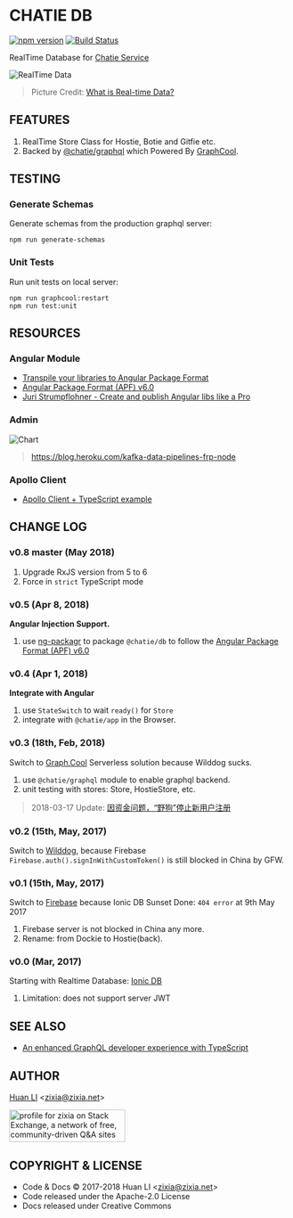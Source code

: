# CHATIE DB

[![npm version](https://badge.fury.io/js/%40chatie%2Fdb.svg)](https://www.npmjs.com/package/@chatie/db)
[![Build Status](https://api.travis-ci.org/Chatie/db.svg?branch=master)](https://travis-ci.org/Chatie/db)


RealTime Database for [Chatie Service](https://www.chatie.io)

![RealTime Data](https://chatie.io/db/images/realtime-data.png)
> Picture Credit: [What is Real-time Data?](https://www.insightdata.co.uk/news/what-is-real-time-data/)

## FEATURES

1. RealTime Store Class for Hostie, Botie and Gitfie etc.
1. Backed by [@chatie/graphql](https://github.com/Chatie/graphql) which Powered By [GraphCool](https://www.graph.cool/).

## TESTING

### Generate Schemas

Generate schemas from the production graphql server:

```shell
npm run generate-schemas
```

### Unit Tests

Run unit tests on local server:

```shell
npm run graphcool:restart
npm run test:unit
```

## RESOURCES

### Angular Module

* [Transpile your libraries to Angular Package Format](http://spektrakel.de/ng-packagr/)
* [Angular Package Format (APF) v6.0](https://docs.google.com/document/d/1CZC2rcpxffTDfRDs6p1cfbmKNLA6x5O-NtkJglDaBVs/preview#)
* [Juri Strumpflohner - Create and publish Angular libs like a Pro](https://www.youtube.com/watch?v=K4YMmwxGKjY)

### Admin

![Chart](https://heroku-blog-files.s3.amazonaws.com/posts/1479328331-Kafka%20Twitter%20Dashboard.gif)
> <https://blog.heroku.com/kafka-data-pipelines-frp-node>

### Apollo Client

* [Apollo Client + TypeScript example](https://medium.com/@borekb/apollo-client-typescript-example-99febdaa18fa)

## CHANGE LOG

### v0.8 master (May 2018)

1. Upgrade RxJS version from 5 to 6
1. Force in `strict` TypeScript mode

### v0.5 (Apr 8, 2018)

**Angular Injection Support.**

1. use [ng-packagr](https://github.com/dherges/ng-packagr) to package `@chatie/db` to follow the [Angular Package Format (APF) v6.0](https://docs.google.com/document/d/1CZC2rcpxffTDfRDs6p1cfbmKNLA6x5O-NtkJglDaBVs/preview#)

### v0.4 (Apr 1, 2018)

**Integrate with Angular**

1. use `StateSwitch` to wait `ready()` for `Store`
1. integrate with `@chatie/app` in the Browser.

### v0.3 (18th, Feb, 2018)

Switch to [Graph.Cool](https://www.graph.cool) Serverless solution because Wilddog sucks.

1. use `@chatie/graphql` module to enable graphql backend.
1. unit testing with stores: Store, HostieStore, etc.

> 2018-03-17 Update: [因资金问题，“野狗”停止新用户注册](https://36kr.com/p/5124258.html)

### v0.2 (15th, May, 2017)

Switch to [Wilddog](https://www.wilddog.com/), because Firebase `Firebase.auth().signInWithCustomToken()` is still blocked in China by GFW.

### v0.1 (15th, May, 2017)

Switch to [Firebase](https://firebase.google.com/) because Ionic DB Sunset Done: `404 error` at 9th May 2017

1. Firebase server is not blocked in China any more.
1. Rename: from Dockie to Hostie(back).

### v0.0 (Mar, 2017)

Starting with Realtime Database: [Ionic DB](https://forum.ionicframework.com/t/ionic-db-shutdown/84677)

1. Limitation: does not support server JWT

## SEE ALSO

* [An enhanced GraphQL developer experience with TypeScript](https://dev-blog.apollodata.com/graphql-dx-d35bcf51c943)

## AUTHOR

[Huan LI](http://linkedin.com/in/zixia) \<zixia@zixia.net\>

<a href="https://stackexchange.com/users/265499">
  <img src="https://stackexchange.com/users/flair/265499.png" width="208" height="58" alt="profile for zixia on Stack Exchange, a network of free, community-driven Q&amp;A sites" title="profile for zixia on Stack Exchange, a network of free, community-driven Q&amp;A sites">
</a>

## COPYRIGHT & LICENSE

* Code & Docs © 2017-2018 Huan LI \<zixia@zixia.net\>
* Code released under the Apache-2.0 License
* Docs released under Creative Commons
